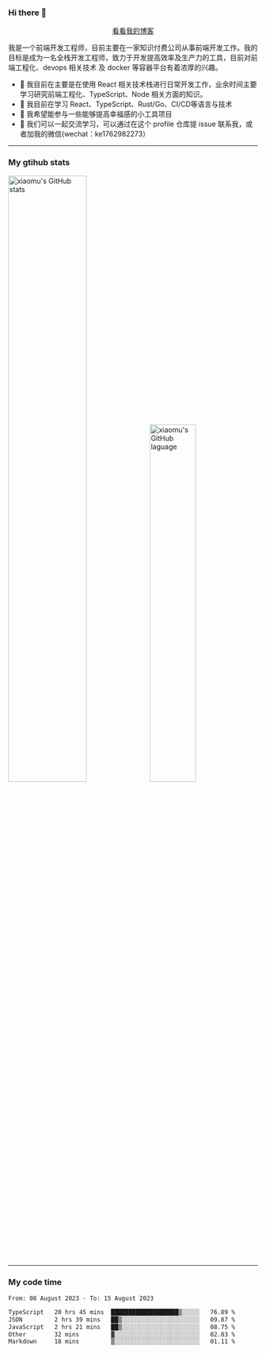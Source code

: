 ### Hi there 👋

<p align="center">
  <a href="https://blog.realjacket.site/">看看我的博客</a>
</p>

我是一个前端开发工程师，目前主要在一家知识付费公司从事前端开发工作。我的目标是成为一名全栈开发工程师，致力于开发提高效率及生产力的工具，目前对前端工程化、devops 相关技术 及 docker 等容器平台有着浓厚的兴趣。

- 🔭 我目前在主要是在使用 React 相关技术栈进行日常开发工作，业余时间主要学习研究前端工程化、TypeScript、Node 相关方面的知识。
- 🌱 我目前在学习 React、TypeScript、Rust/Go、CI/CD等语言与技术
- 👯 我希望能参与一些能够提高幸福感的小工具项目
- 💬 我们可以一起交流学习，可以通过在这个 profile 仓库提 issue 联系我，或者加我的微信(wechat：ke1762982273）

***

### My gtihub stats

<a><img src="https://github-readme-stats-git-masterrstaa-rickstaa.vercel.app/api?username=real-jacket&&show_icons=true" title="xiaomu's GitHub stats" alt="xiaomu's GitHub stats" style="width:56%;"/></a>
<a><img src="https://github-readme-stats-git-masterrstaa-rickstaa.vercel.app/api/top-langs/?username=real-jacket&layout=compact" title="xiaomu's GitHub laguage" alt="xiaomu's GitHub laguage" style="width:43%;"/><a/>

***

### My code time

<!--START_SECTION:waka-->

```txt
From: 08 August 2023 - To: 15 August 2023

TypeScript   20 hrs 45 mins  ███████████████████▒░░░░░   76.89 %
JSON         2 hrs 39 mins   ██▒░░░░░░░░░░░░░░░░░░░░░░   09.87 %
JavaScript   2 hrs 21 mins   ██▒░░░░░░░░░░░░░░░░░░░░░░   08.75 %
Other        32 mins         ▓░░░░░░░░░░░░░░░░░░░░░░░░   02.03 %
Markdown     18 mins         ▒░░░░░░░░░░░░░░░░░░░░░░░░   01.11 %
```

<!--END_SECTION:waka-->
